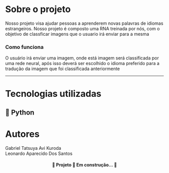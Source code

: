 # Sobre o projeto
Nosso projeto visa ajudar pessoas a aprenderem novas palavras de idiomas estrangeiros. Nosso projeto é composto uma RNA treinada por nós, com o objetivo de               classficar imagens que o usuario irá enviar para a mesma
### Como funciona      
 O usuário irá enviar uma imagem, onde está imagem será classificada por uma rede neural, após isso deverá ser escolhido o idioma preferido para a tradução da imagem que foi classificada anteriormente
<hr>  
      
# Tecnologias utilizadas 
## :snake: Python
         
# Autores
Gabriel Tatsuya Avi Kuroda <br>
Leonardo Aparecido Dos Santos
	 
<h4 align="center"> 
	🚧  Projeto 🚀 Em construção...  🚧
</h4>
